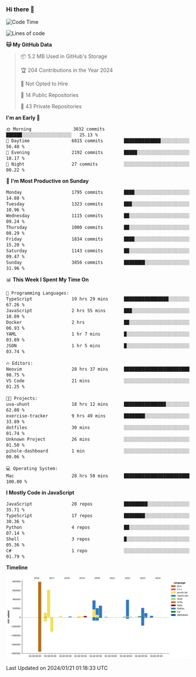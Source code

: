 ### Hi there 👋

<!--
**Clumsy-Coder/Clumsy-Coder** is a ✨ _special_ ✨ repository because its `README.md` (this file) appears on your GitHub profile.

Here are some ideas to get you started:

- 🔭 I’m currently working on ...
- 🌱 I’m currently learning ...
- 👯 I’m looking to collaborate on ...
- 🤔 I’m looking for help with ...
- 💬 Ask me about ...
- 📫 How to reach me: ...
- 😄 Pronouns: ...
- ⚡ Fun fact: ...
-->

<!-- anmol098/waka-readme-stats -->
<!--START_SECTION:waka-->
![Code Time](http://img.shields.io/badge/Code%20Time-641%20hrs%2038%20mins-blue)

![Lines of code](https://img.shields.io/badge/From%20Hello%20World%20I%27ve%20Written-3.2%20million%20lines%20of%20code-blue)

**🐱 My GitHub Data** 

> 📦 5.2 MB Used in GitHub's Storage 
 > 
> 🏆 204 Contributions in the Year 2024
 > 
> 🚫 Not Opted to Hire
 > 
> 📜 14 Public Repositories 
 > 
> 🔑 43 Private Repositories 
 > 
**I'm an Early 🐤** 

```text
🌞 Morning                3032 commits        ██████░░░░░░░░░░░░░░░░░░░   25.13 % 
🌆 Daytime                6815 commits        ██████████████░░░░░░░░░░░   56.48 % 
🌃 Evening                2192 commits        █████░░░░░░░░░░░░░░░░░░░░   18.17 % 
🌙 Night                  27 commits          ░░░░░░░░░░░░░░░░░░░░░░░░░   00.22 % 
```
📅 **I'm Most Productive on Sunday** 

```text
Monday                   1795 commits        ████░░░░░░░░░░░░░░░░░░░░░   14.88 % 
Tuesday                  1323 commits        ███░░░░░░░░░░░░░░░░░░░░░░   10.96 % 
Wednesday                1115 commits        ██░░░░░░░░░░░░░░░░░░░░░░░   09.24 % 
Thursday                 1000 commits        ██░░░░░░░░░░░░░░░░░░░░░░░   08.29 % 
Friday                   1834 commits        ████░░░░░░░░░░░░░░░░░░░░░   15.20 % 
Saturday                 1143 commits        ██░░░░░░░░░░░░░░░░░░░░░░░   09.47 % 
Sunday                   3856 commits        ████████░░░░░░░░░░░░░░░░░   31.96 % 
```


📊 **This Week I Spent My Time On** 

```text
💬 Programming Languages: 
TypeScript               19 hrs 29 mins      █████████████████░░░░░░░░   67.26 % 
JavaScript               2 hrs 55 mins       ███░░░░░░░░░░░░░░░░░░░░░░   10.09 % 
Docker                   2 hrs               ██░░░░░░░░░░░░░░░░░░░░░░░   06.93 % 
YAML                     1 hr 7 mins         █░░░░░░░░░░░░░░░░░░░░░░░░   03.89 % 
JSON                     1 hr 5 mins         █░░░░░░░░░░░░░░░░░░░░░░░░   03.74 % 

🔥 Editors: 
Neovim                   28 hrs 37 mins      █████████████████████████   98.75 % 
VS Code                  21 mins             ░░░░░░░░░░░░░░░░░░░░░░░░░   01.25 % 

🐱‍💻 Projects: 
uva-uhunt                18 hrs 12 mins      ████████████████░░░░░░░░░   62.80 % 
exercise-tracker         9 hrs 49 mins       ████████░░░░░░░░░░░░░░░░░   33.89 % 
dotfiles                 30 mins             ░░░░░░░░░░░░░░░░░░░░░░░░░   01.74 % 
Unknown Project          26 mins             ░░░░░░░░░░░░░░░░░░░░░░░░░   01.50 % 
pihole-dashboard         1 min               ░░░░░░░░░░░░░░░░░░░░░░░░░   00.06 % 

💻 Operating System: 
Mac                      28 hrs 58 mins      █████████████████████████   100.00 % 
```

**I Mostly Code in JavaScript** 

```text
JavaScript               20 repos            █████████░░░░░░░░░░░░░░░░   35.71 % 
TypeScript               17 repos            ████████░░░░░░░░░░░░░░░░░   30.36 % 
Python                   4 repos             ██░░░░░░░░░░░░░░░░░░░░░░░   07.14 % 
Shell                    3 repos             █░░░░░░░░░░░░░░░░░░░░░░░░   05.36 % 
C#                       1 repo              ░░░░░░░░░░░░░░░░░░░░░░░░░   01.79 % 
```



**Timeline**

![Lines of Code chart](https://raw.githubusercontent.com/Clumsy-Coder/Clumsy-Coder/main/assets/bar_graph.png)


 Last Updated on 2024/01/21 01:18:33 UTC
<!--END_SECTION:waka-->

